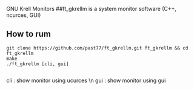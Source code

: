 GNU Krell Monitors 
##ft_gkrellm is a system monitor software (C++, ncurces, GUI)

## How to rum

```
git clone https://github.com/past77/ft_gkrellm.git ft_gkrellm && cd ft_gkrellm
make
./ft_gkrellm [cli, gui] 
 
```
cli : show monitor using ucurces \n
gui : show monitor using gui
